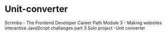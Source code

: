 # Unit-converter
Scrimba - The Frontend Developer Career Path
Module 3 - Making websites interactive
JavaScript challanges part 3
Solo project -Unit converter
